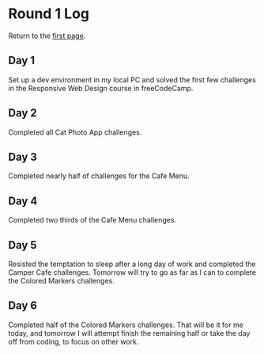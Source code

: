 # Round 1 Log

Return to the [first page](README.md).

## Day 1

Set up a dev environment in my local PC and solved the first few challenges in the Responsive Web Design course in freeCodeCamp.

## Day 2

Completed all Cat Photo App challenges.

## Day 3

Completed nearly half of challenges for the Cafe Menu.

## Day 4

Completed two thirds of the Cafe Menu challenges.

## Day 5

Resisted the temptation to sleep after a long day of work and completed the Camper Cafe challenges. Tomorrow will try to go as far as I can to complete the Colored Markers challenges.

## Day 6

Completed half of the Colored Markers challenges. That will be it for me today, and tomorrow I will attempt finish the remaining half or take the day off from coding, to focus on other work.